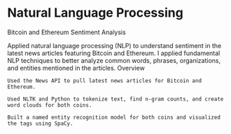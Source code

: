 # Natural Language Processing

Bitcoin and Ethereum Sentiment Analysis

Applied natural language processing (NLP) to understand sentiment in the latest news articles featuring Bitcoin and Ethereum. I applied fundamental NLP techniques to better analyze common words, phrases, organizations, and entities mentioned in the articles.
Overview

    Used the News API to pull latest news articles for Bitcoin and Ethereum.

    Used NLTK and Python to tokenize text, find n-gram counts, and create word clouds for both coins.

    Built a named entity recognition model for both coins and visualized the tags using SpaCy.
